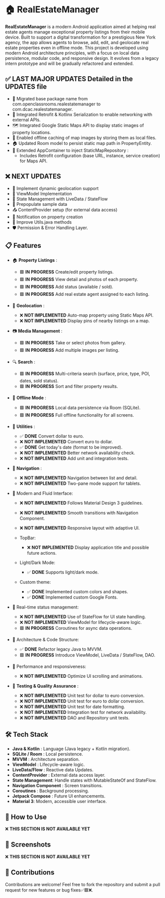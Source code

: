 # 🏠 **RealEstateManager**
**RealEstateManager** is a modern Android application aimed at helping real estate agents manage exceptional property listings from their mobile device. Built to support a digital transformation for a prestigious New York agency, the app allows agents to browse, add, edit, and geolocate real estate properties even in offline mode.
This project is developed using modern Android architecture principles, with a focus on local data persistence, modular code, and responsive design. It evolves from a legacy intern prototype and will be gradually refactored and extended.


## ✅ **LAST MAJOR UPDATES Detailed in the UPDATES file**

   - 🔧 Migrated base package name from com.openclassrooms.realestatemanager to com.dcac.realestatemanager.
   - 🔌 Integrated Retrofit & Kotlinx Serialization to enable networking with external APIs.
   - 🗺️ Integrated Google Static Maps API to display static images of property locations.
   - 💾 Enabled offline caching of map images by storing them as local files.
   - 🏠 Updated Room model to persist static map path in PropertyEntity.
   - 💉 Extended AppContainer to inject StaticMapRepository :
      - Includes Retrofit configuration (base URL, instance, service creation) for Maps API.


## ❌ **NEXT UPDATES**

   - 📡 Implement dynamic geolocation support
   - 🧠 ViewModel Implementation
   - 🔄 State Management with LiveData / StateFlow
   - 💾 Prepopulate sample data
   - 📤 ContentProvider setup (for external data access)
   - 🔔 Notification on property creation
   - 🧰 Improve Utils.java methods
   - 🛡️ Permission & Error Handling Layer.


## 📋 **Features**

   - 🏠 **Property Listings** :

      - 🟩 **IN PROGRESS** Create/edit property listings.
      - 🟩 **IN PROGRESS** View detail and photos of each property.
      - 🟩 **IN PROGRESS** Add status (available / sold).
      - 🟩 **IN PROGRESS** Add real estate agent assigned to each listing.
   
   - 📍 **Geolocation** :

      - ❌ **NOT IMPLEMENTED** Auto-map property using Static Maps API.
      - ❌ **NOT IMPLEMENTED** Display pins of nearby listings on a map.

   - 📷 **Media Management** :

      - 🟩 **IN PROGRESS** Take or select photos from gallery.
      - 🟩 **IN PROGRESS** Add multiple images per listing.

   - 🔍 **Search** :

      - 🟩 **IN PROGRESS** Multi-criteria search (surface, price, type, POI, dates, sold status).
      - 🟩 **IN PROGRESS** Sort and filter property results.

   - 💾 **Offline Mode** :

      - 🟩 **IN PROGRESS** Local data persistence via Room (SQLite).
      - 🟩 **IN PROGRESS** Full offline functionality for all screens.

   - 🧠 **Utilities** :
      - ✅ **DONE** Convert dollar to euro.
      - ❌ **NOT IMPLEMENTED** Convert euro to dollar.
      - ✅ **DONE** Get today's date (format to be improved).
      - ❌ **NOT IMPLEMENTED** Better network availability check.
      - ❌ **NOT IMPLEMENTED** Add unit and integration tests.

   - 🧭 **Navigation** :

      - ❌ **NOT IMPLEMENTED** Navigation between list and detail.
      - ❌ **NOT IMPLEMENTED** Two-pane mode support for tablets.

   - 🎨 Modern and Fluid Interface:

      - ❌ **NOT IMPLEMENTED** Follows Material Design 3 guidelines.
      - ❌ **NOT IMPLEMENTED** Smooth transitions with Navigation Component.
      - ❌ **NOT IMPLEMENTED** Responsive layout with adaptive UI.

      - TopBar:
         - ❌ **NOT IMPLEMENTED** Display application title and possible future actions.

      - Light/Dark Mode:
         - ✅ **DONE** Supports light/dark mode.

      - Custom theme:
         - ✅ **DONE** Implemented custom colors and shapes.
         - ✅ **DONE** Implemented custom Google Fonts.

   - 🔄 Real-time status management:

      - ❌ **NOT IMPLEMENTED** Use of StateFlow for UI state handling.
      - ❌ **NOT IMPLEMENTED** ViewModel for lifecycle-aware logic.
      - 🟩 **IN PROGRESS** Coroutines for async data operations.

   - 🧠 Architecture & Code Structure:

      - ✅ **DONE** Refactor legacy Java to MVVM.
      - 🟩 **IN PROGRESS** Introduce ViewModel, LiveData / StateFlow, DAO.

   - 🚀 Performance and responsiveness:
   
      - ❌ **NOT IMPLEMENTED** Optimize UI scrolling and animations.

   - 🧪 **Testing & Quality Assurance** :

      - ❌ **NOT IMPLEMENTED** Unit test for dollar to euro conversion.
      - ❌ **NOT IMPLEMENTED** Unit test for euro to dollar conversion.
      - ❌ **NOT IMPLEMENTED** Unit test for date formatting.
      - ❌ **NOT IMPLEMENTED** Integration test for network availability.
      - ❌ **NOT IMPLEMENTED** DAO and Repository unit tests.


## 🛠️ **Tech Stack**

   - **Java & Kotlin** : Language (Java legacy + Kotlin migration).
   - **SQLite / Room** : Local persistence.
   - **MVVM** : Architecture separation.
   - **ViewModel** : Lifecycle-aware logic.
   - **LiveData/Flow** : Reactive data Updates.
   - **ContentProvider** : External data access layer.
   - **State Management**: Handle states with MutableStateOf and StateFlow.
   - **Navigation Component**  : Screen transitions.
   - **Coroutines** : Background processing.
   - **Jetpack Compose** : Future UI enhancements.
   - **Material 3**: Modern, accessible user interface.
   

## 🚀 **How to Use**

❌ **THIS SECTION IS NOT AVAILABLE YET**


## 📸 **Screenshots**

❌ **THIS SECTION IS NOT AVAILABLE YET**


## 🤝 **Contributions**
Contributions are welcome! Feel free to fork the repository and submit a pull request for new features or bug fixes✅🟩❌.